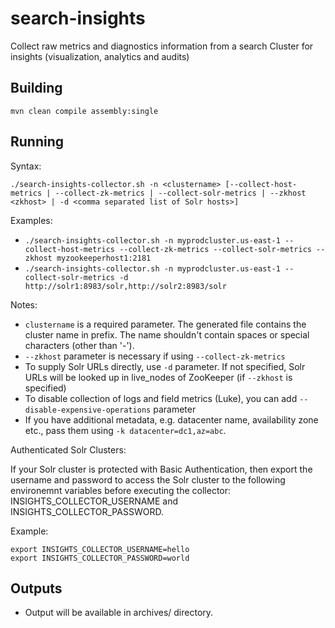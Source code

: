 # search-insights
Collect raw metrics and diagnostics information from a search Cluster for insights (visualization, analytics and audits)

Building
--------

    mvn clean compile assembly:single


Running
-------

Syntax:

    ./search-insights-collector.sh -n <clustername> [--collect-host-metrics | --collect-zk-metrics | --collect-solr-metrics | --zkhost <zkhost> | -d <comma separated list of Solr hosts>]

Examples:
    
*  `./search-insights-collector.sh -n myprodcluster.us-east-1 --collect-host-metrics --collect-zk-metrics --collect-solr-metrics --zkhost myzookeeperhost1:2181`
*  `./search-insights-collector.sh -n myprodcluster.us-east-1 --collect-solr-metrics -d http://solr1:8983/solr,http://solr2:8983/solr`

Notes:
    
* `clustername` is a required parameter. The generated file contains the cluster name in prefix. The name shouldn't contain spaces or special characters (other than '-').
* `--zkhost` parameter is necessary if using `--collect-zk-metrics`
* To supply Solr URLs directly, use `-d` parameter. If not specified, Solr URLs will be looked up in live_nodes of ZooKeeper (if `--zkhost` is specified)
* To disable collection of logs and field metrics (Luke), you can add `--disable-expensive-operations` parameter
* If you have additional metadata, e.g. datacenter name, availability zone etc., pass them using `-k datacenter=dc1,az=abc`.

Authenticated Solr Clusters:

If your Solr cluster is protected with Basic Authentication, then export the username and password to access the Solr cluster to the following environemnt variables before executing the collector: INSIGHTS_COLLECTOR_USERNAME and INSIGHTS_COLLECTOR_PASSWORD.

Example:

    export INSIGHTS_COLLECTOR_USERNAME=hello
    export INSIGHTS_COLLECTOR_PASSWORD=world

Outputs
-------

* Output will be available in archives/ directory.
